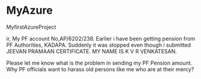 # MyAzure
MyfirstAzureProject


ir, My PF account No,AP/6202/238. Earlier i have been getting pension from PF Authorities, KADAPA. Suddenly it was stopped even though i submitted JEEVAN PRAMAAN CERTIFICATE.
MY NAME IS K V R VENKATESAN.

Please let me know what is the problem in sending my PF Pension amount. Why PF officials want to harass old persons like me who are at their mercy?
